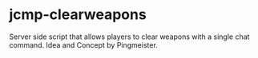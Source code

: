 # jcmp-clearweapons
Server side script that allows players to clear weapons with a single chat command. Idea and Concept by Pingmeister.

